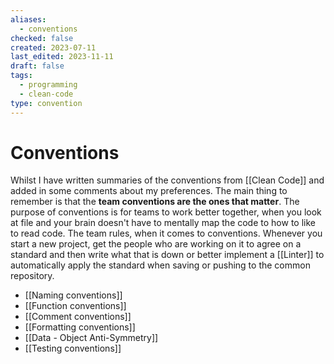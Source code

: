```yaml
---
aliases:
  - conventions
checked: false
created: 2023-07-11
last_edited: 2023-11-11
draft: false
tags:
  - programming
  - clean-code
type: convention
---
```

# Conventions

Whilst I have written summaries of the conventions from [[Clean Code]] and added in some comments about my preferences. The main thing to remember is that the **team conventions are the ones that matter**. The purpose of conventions is for teams to work better together, when you look at file and your brain doesn't have to mentally map the code to how to like to read code. The team rules, when it comes to conventions. Whenever you start a new project, get the people who are working on it to agree on a standard and then write what that is down or better implement a [[Linter]] to automatically apply the standard when saving or pushing to the common repository.

- [[Naming conventions]]
- [[Function conventions]]
- [[Comment conventions]]
- [[Formatting conventions]]
- [[Data - Object Anti-Symmetry]]
- [[Testing conventions]]
